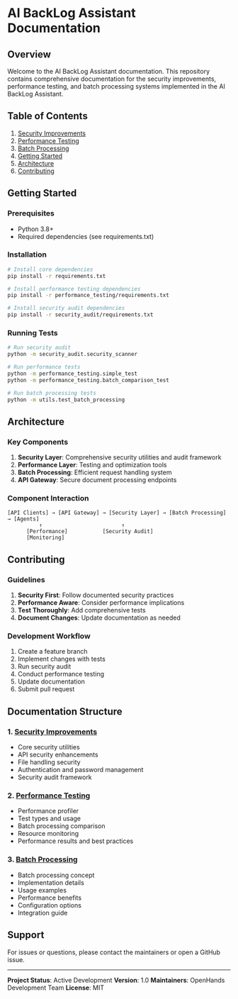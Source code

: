 



# AI BackLog Assistant Documentation

## Overview

Welcome to the AI BackLog Assistant documentation. This repository contains comprehensive documentation for the security improvements, performance testing, and batch processing systems implemented in the AI BackLog Assistant.

## Table of Contents

1. [Security Improvements](SECURITY_IMPROVEMENTS.md)
2. [Performance Testing](PERFORMANCE_TESTING.md)
3. [Batch Processing](BATCH_PROCESSING.md)
4. [Getting Started](#getting-started)
5. [Architecture](#architecture)
6. [Contributing](#contributing)

## Getting Started

### Prerequisites

- Python 3.8+
- Required dependencies (see requirements.txt)

### Installation

```bash
# Install core dependencies
pip install -r requirements.txt

# Install performance testing dependencies
pip install -r performance_testing/requirements.txt

# Install security audit dependencies
pip install -r security_audit/requirements.txt
```

### Running Tests

```bash
# Run security audit
python -m security_audit.security_scanner

# Run performance tests
python -m performance_testing.simple_test
python -m performance_testing.batch_comparison_test

# Run batch processing tests
python -m utils.test_batch_processing
```

## Architecture

### Key Components

1. **Security Layer**: Comprehensive security utilities and audit framework
2. **Performance Layer**: Testing and optimization tools
3. **Batch Processing**: Efficient request handling system
4. **API Gateway**: Secure document processing endpoints

### Component Interaction

```
[API Clients] → [API Gateway] → [Security Layer] → [Batch Processing] → [Agents]
          ↑                         ↑
      [Performance]           [Security Audit]
      [Monitoring]
```

## Contributing

### Guidelines

1. **Security First**: Follow documented security practices
2. **Performance Aware**: Consider performance implications
3. **Test Thoroughly**: Add comprehensive tests
4. **Document Changes**: Update documentation as needed

### Development Workflow

1. Create a feature branch
2. Implement changes with tests
3. Run security audit
4. Conduct performance testing
5. Update documentation
6. Submit pull request

## Documentation Structure

### 1. [Security Improvements](SECURITY_IMPROVEMENTS.md)

- Core security utilities
- API security enhancements
- File handling security
- Authentication and password management
- Security audit framework

### 2. [Performance Testing](PERFORMANCE_TESTING.md)

- Performance profiler
- Test types and usage
- Batch processing comparison
- Resource monitoring
- Performance results and best practices

### 3. [Batch Processing](BATCH_PROCESSING.md)

- Batch processing concept
- Implementation details
- Usage examples
- Performance benefits
- Configuration options
- Integration guide

## Support

For issues or questions, please contact the maintainers or open a GitHub issue.

---

**Project Status**: Active Development
**Version**: 1.0
**Maintainers**: OpenHands Development Team
**License**: MIT

